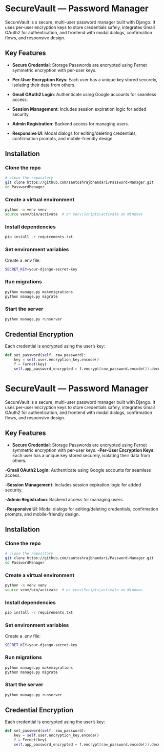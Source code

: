 # SecureVault — Password Manager
SecureVault is a secure, multi-user password manager built with Django. It uses per-user encryption keys to store credentials safely, integrates Gmail OAuth2 for authentication, and frontend with modal dialogs, confirmation flows, and responsive design.

## Key Features
- **Secure Credential**: Storage Passwords are encrypted using Fernet symmetric encryption with per-user keys.
- **Per-User Encryption Keys**: Each user has a unique key stored securely, isolating their data from others.

- **Gmail OAuth2 Login**: Authenticate using Google accounts for seamless access.

- **Session Management**: Includes session expiration logic for added security.

- **Admin Registration**: Backend access for managing users.

- **Responsive UI**: Modal dialogs for editing/deleting credentials, confirmation prompts, and mobile-friendly design.

## Installation
### Clone the repo
```bash
# clone the repository
git clone https://github.com/santoshrajbhandari/Password-Manager.git
cd PasswordManager
```
### Create a virtual environment
```bash
python -m venv venv
source venv/bin/activate  # or venv\Scripts\activate on Windows
```
### Install dependencies
```bash
pip install -r requirements.txt

```
### Set environment variables 
Create a .env file:
```bash
SECRET_KEY=your-django-secret-key
```
### Run migrations
```bash
python manage.py makemigrations
python manage.py migrate

```
### Start the server
```bash
python manage.py runserver
```
## Credential Encryption
Each credential is encrypted using the user’s key:
```python
def set_password(self, raw_password):
    key = self.user.encryption_key.encode()
    f = Fernet(key)
    self.app_password_encrypted = f.encrypt(raw_password.encode()).decode()

```

# SecureVault — Password Manager
SecureVault is a secure, multi-user password manager built with Django. It uses per-user encryption keys to store credentials safely, integrates Gmail OAuth2 for authentication, and frontend with modal dialogs, confirmation flows, and responsive design.

## Key Features
- **Secure Credential**: Storage Passwords are encrypted using Fernet symmetric encryption with per-user keys.
-**Per-User Encryption Keys**: Each user has a unique key stored securely, isolating their data from others.

-**Gmail OAuth2 Login**: Authenticate using Google accounts for seamless access.

-**Session Management**: Includes session expiration logic for added security.

-**Admin Registration**: Backend access for managing users.

-**Responsive UI**: Modal dialogs for editing/deleting credentials, confirmation prompts, and mobile-friendly design.

## Installation
### Clone the repo
```bash
# clone the repository
git clone https://github.com/santoshrajbhandari/Password-Manager.git
cd PasswordManager
```
### Create a virtual environment
```bash
python -m venv venv
source venv/bin/activate  # or venv\Scripts\activate on Windows
```
### Install dependencies
```bash
pip install -r requirements.txt

```
### Set environment variables 
Create a .env file:
```bash
SECRET_KEY=your-django-secret-key
```
### Run migrations
```bash
python manage.py makemigrations
python manage.py migrate

```
### Start the server
```bash
python manage.py runserver
```
## Credential Encryption
Each credential is encrypted using the user’s key:
```python
def set_password(self, raw_password):
    key = self.user.encryption_key.encode()
    f = Fernet(key)
    self.app_password_encrypted = f.encrypt(raw_password.encode()).decode()

```
